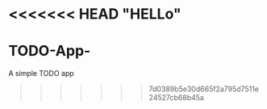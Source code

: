 <<<<<<< HEAD
"HELLo" 
=======
# TODO-App-
A simple TODO app 
>>>>>>> 7d0389b5e30d665f2a795d7511e24527cb68b45a

